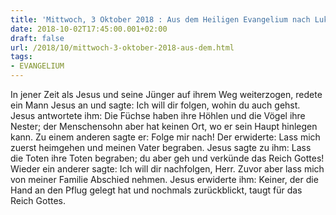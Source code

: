 ```yaml
---
title: 'Mittwoch, 3 Oktober 2018 : Aus dem Heiligen Evangelium nach Lukas - Lk 9,57-62.'
date: 2018-10-02T17:45:00.001+02:00
draft: false
url: /2018/10/mittwoch-3-oktober-2018-aus-dem.html
tags: 
- EVANGELIUM
---
```


In jener Zeit als Jesus und seine Jünger auf ihrem Weg weiterzogen, redete ein Mann Jesus an und sagte: Ich will dir folgen, wohin du auch gehst. Jesus antwortete ihm: Die Füchse haben ihre Höhlen und die Vögel ihre Nester; der Menschensohn aber hat keinen Ort, wo er sein Haupt hinlegen kann. Zu einem anderen sagte er: Folge mir nach! Der erwiderte: Lass mich zuerst heimgehen und meinen Vater begraben. Jesus sagte zu ihm: Lass die Toten ihre Toten begraben; du aber geh und verkünde das Reich Gottes! Wieder ein anderer sagte: Ich will dir nachfolgen, Herr. Zuvor aber lass mich von meiner Familie Abschied nehmen. Jesus erwiderte ihm: Keiner, der die Hand an den Pflug gelegt hat und nochmals zurückblickt, taugt für das Reich Gottes.